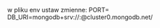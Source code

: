 w pliku env ustaw zmienne:
PORT=<dowolny>
DB_URI=mongodb+srv://<username>:<password>@cluster0.mongodb.net/<database>
